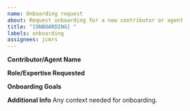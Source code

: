 ```yaml
---
name: Onboarding request
about: Request onboarding for a new contributor or agent
title: "[ONBOARDING] "
labels: onboarding
assignees: jcmrs
---
```


**Contributor/Agent Name**

**Role/Expertise Requested**

**Onboarding Goals**

**Additional Info**
Any context needed for onboarding.